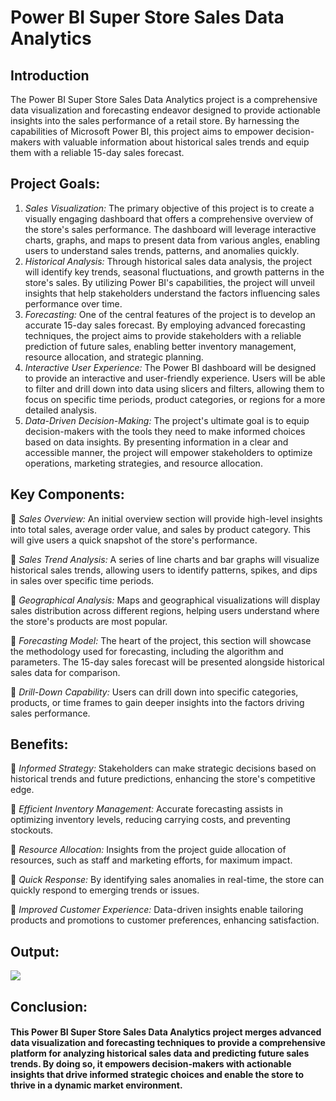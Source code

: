 # Power BI Super Store Sales Data Analytics

## Introduction

The Power BI Super Store Sales Data Analytics project is a comprehensive data visualization and forecasting endeavor designed to provide actionable insights into the sales performance of a retail store. By harnessing the capabilities of Microsoft Power BI, this project aims to empower decision-makers with valuable information about historical sales trends and equip them with a reliable 15-day sales forecast.

## Project Goals: 
1.	*Sales Visualization:* The primary objective of this project is to create a visually engaging dashboard that offers a comprehensive overview of the store's sales performance. The dashboard will leverage interactive charts, graphs, and maps to present data from various angles, enabling users to understand sales trends, patterns, and anomalies quickly.
2.	*Historical Analysis:* Through historical sales data analysis, the project will identify key trends, seasonal fluctuations, and growth patterns in the store's sales. By utilizing Power BI's capabilities, the project will unveil insights that help stakeholders understand the factors influencing sales performance over time.
3.	*Forecasting:* One of the central features of the project is to develop an accurate 15-day sales forecast. By employing advanced forecasting techniques, the project aims to provide stakeholders with a reliable prediction of future sales, enabling better inventory management, resource allocation, and strategic planning.
4.	*Interactive User Experience:* The Power BI dashboard will be designed to provide an interactive and user-friendly experience. Users will be able to filter and drill down into data using slicers and filters, allowing them to focus on specific time periods, product categories, or regions for a more detailed analysis.
5.	*Data-Driven Decision-Making:* The project's ultimate goal is to equip decision-makers with the tools they need to make informed choices based on data insights. By presenting information in a clear and accessible manner, the project will empower stakeholders to optimize operations, marketing strategies, and resource allocation.

## Key Components:
📌 *Sales Overview:* An initial overview section will provide high-level insights into total sales, average order value, and sales by product category. This will give users a quick snapshot of the store's performance.

📌	*Sales Trend Analysis:* A series of line charts and bar graphs will visualize historical sales trends, allowing users to identify patterns, spikes, and dips in sales over specific time periods.

📌	*Geographical Analysis:* Maps and geographical visualizations will display sales distribution across different regions, helping users understand where the store's products are most popular.

📌	*Forecasting Model:* The heart of the project, this section will showcase the methodology used for forecasting, including the algorithm and parameters. The 15-day sales forecast will be presented alongside historical sales data for comparison.

📌	*Drill-Down Capability:* Users can drill down into specific categories, products, or time frames to gain deeper insights into the factors driving sales performance.

## Benefits:

📌	*Informed Strategy:* Stakeholders can make strategic decisions based on historical trends and future predictions, enhancing the store's competitive edge.

📌	*Efficient Inventory Management:* Accurate forecasting assists in optimizing inventory levels, reducing carrying costs, and preventing stockouts.

📌	*Resource Allocation:* Insights from the project guide allocation of resources, such as staff and marketing efforts, for maximum impact.

📌	*Quick Response:* By identifying sales anomalies in real-time, the store can quickly respond to emerging trends or issues.

📌	*Improved Customer Experience:* Data-driven insights enable tailoring products and promotions to customer preferences, enhancing satisfaction.



## Output:
<img src="HR_data_analytics.png">


## Conclusion:
 
 #### This Power BI Super Store Sales Data Analytics project merges advanced data visualization and forecasting techniques to provide a comprehensive platform for analyzing historical sales data and predicting future sales trends. By doing so, it empowers decision-makers with actionable insights that drive informed strategic choices and enable the store to thrive in a dynamic market environment.





































